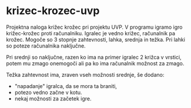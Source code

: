 # krizec-krozec-uvp
Projektna naloga križec krožec pri projektu UVP.
V programu igramo igro križec-krožec proti računalniku. Igralec je vedno križec, računalnik pa krožec. Mogoče so 3 stopnje zahtevnosti, lahka, srednja in težka. 
Pri lahki so poteze računalnika naključne.

Pri srednji so naključne, razen ko ima na primer igralec 2 križca v vrstici,
potem mu zmago onemogoči ali pa ko ima računalnik možnost za zmago. 

Težka zahtevnost ima, zraven vseh možnosti srednje, še dodano:
- "napadanje" igralca, da se mora ta braniti, 
- potezo vedno začne v kotu.
- nekaj možnosti za začetek igre.
